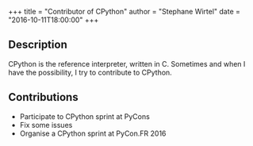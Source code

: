 +++
title = "Contributor of CPython"
author = "Stephane Wirtel"
date = "2016-10-11T18:00:00"
+++

## Description

CPython is the reference interpreter, written in C. Sometimes and when I have the possibility, I try to contribute to CPython.

## Contributions

* Participate to CPython sprint at PyCons
* Fix some issues
* Organise a CPython sprint at PyCon.FR 2016
